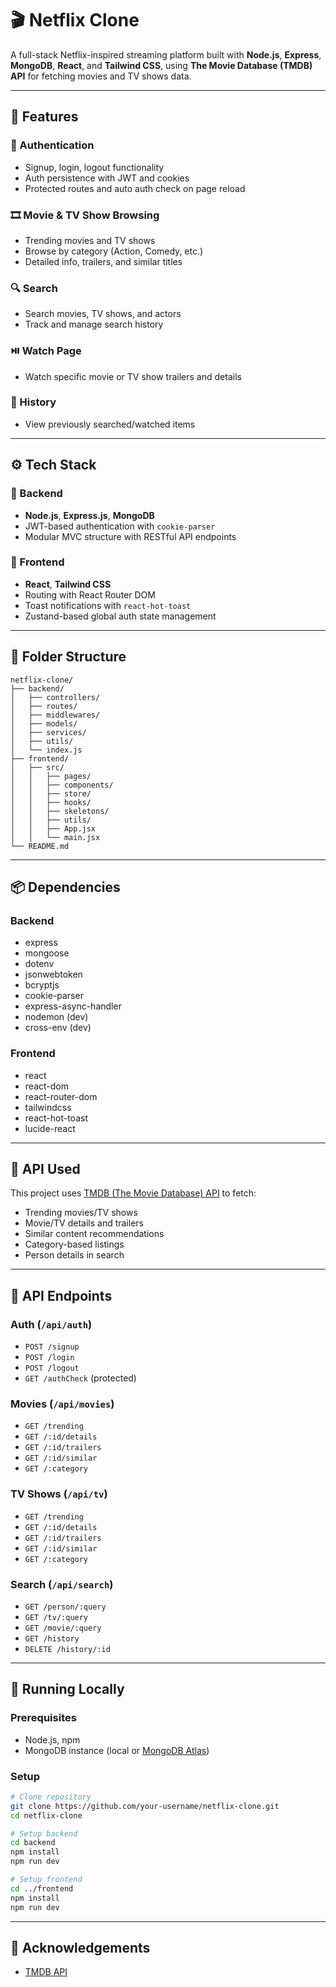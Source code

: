 # 🎬 Netflix Clone

A full-stack Netflix-inspired streaming platform built with **Node.js**, **Express**, **MongoDB**, **React**, and **Tailwind CSS**, using **The Movie Database (TMDB) API** for fetching movies and TV shows data.

---

## 🚀 Features

### 👤 Authentication

- Signup, login, logout functionality
- Auth persistence with JWT and cookies
- Protected routes and auto auth check on page reload

### 🎞️ Movie & TV Show Browsing

- Trending movies and TV shows
- Browse by category (Action, Comedy, etc.)
- Detailed info, trailers, and similar titles

### 🔍 Search

- Search movies, TV shows, and actors
- Track and manage search history

### ⏯️ Watch Page

- Watch specific movie or TV show trailers and details

### 📜 History

- View previously searched/watched items

---

## ⚙️ Tech Stack

### 🔧 Backend

- **Node.js**, **Express.js**, **MongoDB**
- JWT-based authentication with `cookie-parser`
- Modular MVC structure with RESTful API endpoints

### 🎨 Frontend

- **React**, **Tailwind CSS**
- Routing with React Router DOM
- Toast notifications with `react-hot-toast`
- Zustand-based global auth state management

---

## 📂 Folder Structure

```
netflix-clone/
├── backend/
│   ├── controllers/
│   ├── routes/
│   ├── middlewares/
│   ├── models/
│   ├── services/
│   ├── utils/
│   └── index.js
├── frontend/
│   ├── src/
│   │   ├── pages/
│   │   ├── components/
│   │   ├── store/
│   │   ├── hooks/
│   │   ├── skeletons/
│   │   ├── utils/
│   │   ├── App.jsx
│   │   └── main.jsx
└── README.md
```

---

## 📦 Dependencies

### Backend

- express
- mongoose
- dotenv
- jsonwebtoken
- bcryptjs
- cookie-parser
- express-async-handler
- nodemon (dev)
- cross-env (dev)

### Frontend

- react
- react-dom
- react-router-dom
- tailwindcss
- react-hot-toast
- lucide-react

---

## 🔌 API Used

This project uses [TMDB (The Movie Database) API](https://www.themoviedb.org/documentation/api) to fetch:

- Trending movies/TV shows
- Movie/TV details and trailers
- Similar content recommendations
- Category-based listings
- Person details in search

---

## 📡 API Endpoints

### Auth (`/api/auth`)

- `POST /signup`
- `POST /login`
- `POST /logout`
- `GET /authCheck` (protected)

### Movies (`/api/movies`)

- `GET /trending`
- `GET /:id/details`
- `GET /:id/trailers`
- `GET /:id/similar`
- `GET /:category`

### TV Shows (`/api/tv`)

- `GET /trending`
- `GET /:id/details`
- `GET /:id/trailers`
- `GET /:id/similar`
- `GET /:category`

### Search (`/api/search`)

- `GET /person/:query`
- `GET /tv/:query`
- `GET /movie/:query`
- `GET /history`
- `DELETE /history/:id`

---

## 🧪 Running Locally

### Prerequisites

- Node.js, npm
- MongoDB instance (local or [MongoDB Atlas](https://www.mongodb.com/cloud/atlas))

### Setup

```bash
# Clone repository
git clone https://github.com/your-username/netflix-clone.git
cd netflix-clone

# Setup backend
cd backend
npm install
npm run dev

# Setup frontend
cd ../frontend
npm install
npm run dev
```

---

## 🙌 Acknowledgements

- [TMDB API](https://www.themoviedb.org/documentation/api)
